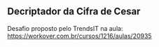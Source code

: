 ## Decriptador da Cifra de Cesar
Desafio proposto pelo TrendsIT na aula: https://workover.com.br/cursos/1216/aulas/20935
